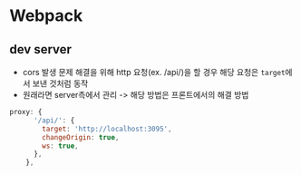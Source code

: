 # Webpack

## dev server

- cors 발생 문제 해결을 위해 http 요청(ex. /api/)을 할 경우 해당 요청은 `target`에서 보낸 것처럼 동작
- 원래라면 server측에서 관리 -> 해당 방법은 프론트에서의 해결 방법 

```js
proxy: {
      '/api/': {
        target: 'http://localhost:3095',
        changeOrigin: true,
        ws: true,
      },
    },
```
